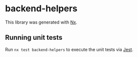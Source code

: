 # backend-helpers

This library was generated with [Nx](https://nx.dev).

## Running unit tests

Run `nx test backend-helpers` to execute the unit tests via [Jest](https://jestjs.io).
